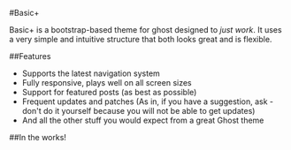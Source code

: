 #Basic+

Basic+ is a bootstrap-based theme for ghost designed to *just work*. It uses a very simple and intuitive structure that both looks great and is flexible.

##Features

 - Supports the latest navigation system
 - Fully responsive, plays well on all screen sizes
 - Support for featured posts (as best as possible)
 - Frequent updates and patches (As in, if you have a suggestion, ask - don't do it yourself because you will not be able to get updates)
 - And all the other stuff you would expect from a great Ghost theme

##In the works!